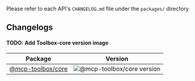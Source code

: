 Please refer to each API's `CHANGELOG.md` file under the `packages/` directory

Changelogs
-----
#### TODO: Add Toolbox-core version image
| Package    | Version |
| -------- | ------- |
| [@mcp-toolbox/core](https://github.com/googleapis/mcp-toolbox-sdk-js/tree/main/packages/toolbox-core/CHANGELOG.md)  | ![@mcp-toolbox/core version]()    |
